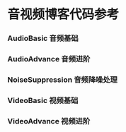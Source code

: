 
# 音视频博客代码参考

### AudioBasic 音频基础

### AudioAdvance 音频进阶

### NoiseSuppression 音频降噪处理

### VideoBasic 视频基础

### VideoAdvance 视频进阶



